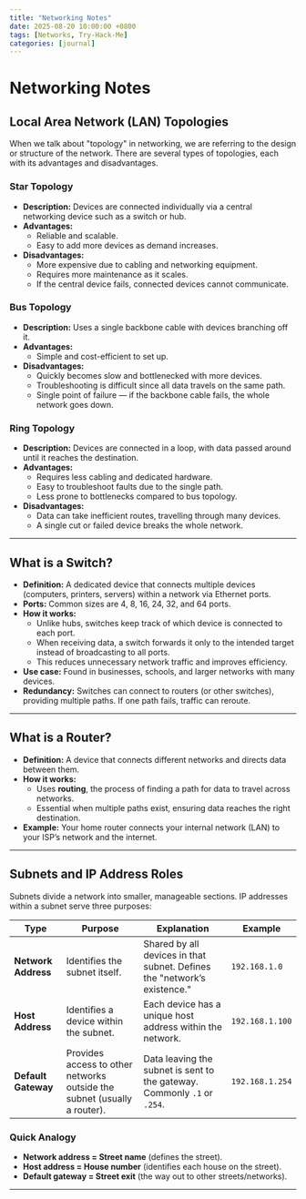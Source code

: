 ```yaml
---
title: "Networking Notes"
date: 2025-08-20 10:00:00 +0800
tags: [Networks, Try-Hack-Me]
categories: [journal]
---
```


# Networking Notes

## Local Area Network (LAN) Topologies
When we talk about "topology" in networking, we are referring to the design or structure of the network. There are several types of topologies, each with its advantages and disadvantages.

### Star Topology
- **Description:** Devices are connected individually via a central networking device such as a switch or hub.
- **Advantages:**
  - Reliable and scalable.
  - Easy to add more devices as demand increases.
- **Disadvantages:**
  - More expensive due to cabling and networking equipment.
  - Requires more maintenance as it scales.
  - If the central device fails, connected devices cannot communicate.

### Bus Topology
- **Description:** Uses a single backbone cable with devices branching off it.
- **Advantages:**
  - Simple and cost-efficient to set up.
- **Disadvantages:**
  - Quickly becomes slow and bottlenecked with more devices.
  - Troubleshooting is difficult since all data travels on the same path.
  - Single point of failure — if the backbone cable fails, the whole network goes down.

### Ring Topology
- **Description:** Devices are connected in a loop, with data passed around until it reaches the destination.
- **Advantages:**
  - Requires less cabling and dedicated hardware.
  - Easy to troubleshoot faults due to the single path.
  - Less prone to bottlenecks compared to bus topology.
- **Disadvantages:**
  - Data can take inefficient routes, travelling through many devices.
  - A single cut or failed device breaks the whole network.

---

## What is a Switch?
- **Definition:** A dedicated device that connects multiple devices (computers, printers, servers) within a network via Ethernet ports.
- **Ports:** Common sizes are 4, 8, 16, 24, 32, and 64 ports.
- **How it works:** 
  - Unlike hubs, switches keep track of which device is connected to each port.
  - When receiving data, a switch forwards it only to the intended target instead of broadcasting to all ports.
  - This reduces unnecessary network traffic and improves efficiency.
- **Use case:** Found in businesses, schools, and larger networks with many devices.
- **Redundancy:** Switches can connect to routers (or other switches), providing multiple paths. If one path fails, traffic can reroute.

---

## What is a Router?
- **Definition:** A device that connects different networks and directs data between them.
- **How it works:**
  - Uses **routing**, the process of finding a path for data to travel across networks.
  - Essential when multiple paths exist, ensuring data reaches the right destination.
- **Example:** Your home router connects your internal network (LAN) to your ISP’s network and the internet.

---

## Subnets and IP Address Roles
Subnets divide a network into smaller, manageable sections. IP addresses within a subnet serve three purposes:

| Type              | Purpose                                                                 | Explanation                                                                                   | Example         |
|-------------------|-------------------------------------------------------------------------|-----------------------------------------------------------------------------------------------|-----------------|
| **Network Address** | Identifies the subnet itself.                                          | Shared by all devices in that subnet. Defines the "network’s existence."                      | `192.168.1.0`   |
| **Host Address**    | Identifies a device within the subnet.                                | Each device has a unique host address within the network.                                      | `192.168.1.100` |
| **Default Gateway** | Provides access to other networks outside the subnet (usually a router). | Data leaving the subnet is sent to the gateway. Commonly `.1` or `.254`.                      | `192.168.1.254` |

### Quick Analogy
- **Network address = Street name** (defines the street).
- **Host address = House number** (identifies each house on the street).
- **Default gateway = Street exit** (the way out to other streets/networks).

---

